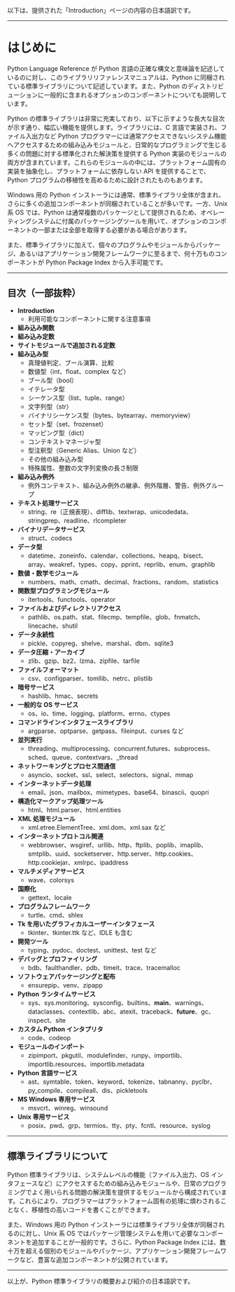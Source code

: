 以下は、提供された「Introduction」ページの内容の日本語訳です。

---

# はじめに

Python Language Reference が Python 言語の正確な構文と意味論を記述しているのに対し、このライブラリリファレンスマニュアルは、Python に同梱されている標準ライブラリについて記述しています。また、Python のディストリビューションに一般的に含まれるオプションのコンポーネントについても説明しています。

Python の標準ライブラリは非常に充実しており、以下に示すような長大な目次が示す通り、幅広い機能を提供します。ライブラリには、C 言語で実装され、ファイル入出力など Python プログラマーには通常アクセスできないシステム機能へアクセスするための組み込みモジュールと、日常的なプログラミングで生じる多くの問題に対する標準化された解決策を提供する Python 実装のモジュールの両方が含まれています。これらのモジュールの中には、プラットフォーム固有の実装を抽象化し、プラットフォームに依存しない API を提供することで、Python プログラムの移植性を高めるために設計されたものもあります。

Windows 用の Python インストーラには通常、標準ライブラリ全体が含まれ、さらに多くの追加コンポーネントが同梱されていることが多いです。一方、Unix 系 OS では、Python は通常複数のパッケージとして提供されるため、オペレーティングシステムに付属のパッケージングツールを用いて、オプションのコンポーネントの一部または全部を取得する必要がある場合があります。

また、標準ライブラリに加えて、個々のプログラムやモジュールからパッケージ、あるいはアプリケーション開発フレームワークに至るまで、何十万ものコンポーネントが Python Package Index から入手可能です。

---

## 目次（一部抜粋）

- **Introduction**
  - 利用可能なコンポーネントに関する注意事項
- **組み込み関数**
- **組み込み定数**
- **サイトモジュールで追加される定数**
- **組み込み型**
  - 真理値判定、ブール演算、比較
  - 数値型（int、float、complex など）
  - ブール型（bool）
  - イテレータ型
  - シーケンス型（list、tuple、range）
  - 文字列型（str）
  - バイナリシーケンス型（bytes、bytearray、memoryview）
  - セット型（set、frozenset）
  - マッピング型（dict）
  - コンテキストマネージャ型
  - 型注釈型（Generic Alias、Union など）
  - その他の組み込み型
  - 特殊属性、整数の文字列変換の長さ制限
- **組み込み例外**
  - 例外コンテキスト、組み込み例外の継承、例外階層、警告、例外グループ
- **テキスト処理サービス**
  - string、re（正規表現）、difflib、textwrap、unicodedata、stringprep、readline、rlcompleter
- **バイナリデータサービス**
  - struct、codecs
- **データ型**
  - datetime、zoneinfo、calendar、collections、heapq、bisect、array、weakref、types、copy、pprint、reprlib、enum、graphlib
- **数値・数学モジュール**
  - numbers、math、cmath、decimal、fractions、random、statistics
- **関数型プログラミングモジュール**
  - itertools、functools、operator
- **ファイルおよびディレクトリアクセス**
  - pathlib、os.path、stat、filecmp、tempfile、glob、fnmatch、linecache、shutil
- **データ永続性**
  - pickle、copyreg、shelve、marshal、dbm、sqlite3
- **データ圧縮・アーカイブ**
  - zlib、gzip、bz2、lzma、zipfile、tarfile
- **ファイルフォーマット**
  - csv、configparser、tomllib、netrc、plistlib
- **暗号サービス**
  - hashlib、hmac、secrets
- **一般的な OS サービス**
  - os、io、time、logging、platform、errno、ctypes
- **コマンドラインインタフェースライブラリ**
  - argparse、optparse、getpass、fileinput、curses など
- **並列実行**
  - threading、multiprocessing、concurrent.futures、subprocess、sched、queue、contextvars、\_thread
- **ネットワーキングとプロセス間通信**
  - asyncio、socket、ssl、select、selectors、signal、mmap
- **インターネットデータ処理**
  - email、json、mailbox、mimetypes、base64、binascii、quopri
- **構造化マークアップ処理ツール**
  - html、html.parser、html.entities
- **XML 処理モジュール**
  - xml.etree.ElementTree、xml.dom、xml.sax など
- **インターネットプロトコル関連**
  - webbrowser、wsgiref、urllib、http、ftplib、poplib、imaplib、smtplib、uuid、socketserver、http.server、http.cookies、http.cookiejar、xmlrpc、ipaddress
- **マルチメディアサービス**
  - wave、colorsys
- **国際化**
  - gettext、locale
- **プログラムフレームワーク**
  - turtle、cmd、shlex
- **Tk を用いたグラフィカルユーザーインタフェース**
  - tkinter、tkinter.ttk など、IDLE も含む
- **開発ツール**
  - typing、pydoc、doctest、unittest、test など
- **デバッグとプロファイリング**
  - bdb、faulthandler、pdb、timeit、trace、tracemalloc
- **ソフトウェアパッケージングと配布**
  - ensurepip、venv、zipapp
- **Python ランタイムサービス**
  - sys、sys.monitoring、sysconfig、builtins、**main**、warnings、dataclasses、contextlib、abc、atexit、traceback、**future**、gc、inspect、site
- **カスタム Python インタプリタ**
  - code、codeop
- **モジュールのインポート**
  - zipimport、pkgutil、modulefinder、runpy、importlib、importlib.resources、importlib.metadata
- **Python 言語サービス**
  - ast、symtable、token、keyword、tokenize、tabnanny、pyclbr、py_compile、compileall、dis、pickletools
- **MS Windows 専用サービス**
  - msvcrt、winreg、winsound
- **Unix 専用サービス**
  - posix、pwd、grp、termios、tty、pty、fcntl、resource、syslog

---

## 標準ライブラリについて

Python 標準ライブラリは、システムレベルの機能（ファイル入出力、OS インタフェースなど）にアクセスするための組み込みモジュールや、日常のプログラミングでよく用いられる問題の解決策を提供するモジュールから構成されています。これらにより、プログラマーはプラットフォーム固有の処理に煩わされることなく、移植性の高いコードを書くことができます。

また、Windows 用の Python インストーラには標準ライブラリ全体が同梱されるのに対し、Unix 系 OS ではパッケージ管理システムを用いて必要なコンポーネントを追加することが一般的です。さらに、Python Package Index には、数十万を超える個別のモジュールやパッケージ、アプリケーション開発フレームワークなど、豊富な追加コンポーネントが公開されています。

---

以上が、Python 標準ライブラリの概要および紹介の日本語訳です。
